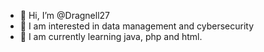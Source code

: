- 👋 Hi, I’m @Dragnell27
- 👀 I am interested in data management and cybersecurity
- 🌱 I am currently learning java, php and html.

<!---
Dragnell27/Dragnell27 is a ✨ special ✨ repository because its `README.md` (this file) appears on your GitHub profile.
You can click the Preview link to take a look at your changes.
--->
